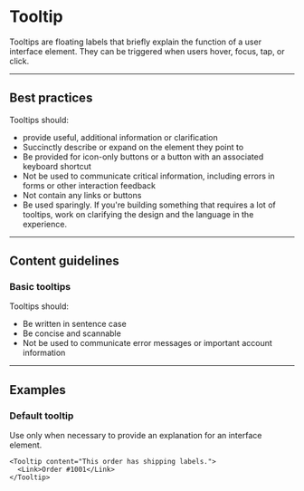 # Tooltip

Tooltips are floating labels that briefly explain the function of a user interface element. They can be triggered when
users hover, focus, tap, or click.

---

## Best practices

Tooltips should:

- provide useful, additional information or clarification
- Succinctly describe or expand on the element they point to
- Be provided for icon-only buttons or a button with an associated keyboard shortcut
- Not be used to communicate critical information, including errors in forms or other interaction feedback
- Not contain any links or buttons
- Be used sparingly. If you're building something that requires a lot of tooltips, work on clarifying the design and
  the language in the experience.
  
---

## Content guidelines

### Basic tooltips

Tooltips should:

- Be written in sentence case
- Be concise and scannable
- Not be used to communicate error messages or important account information

---

## Examples

### Default tooltip

Use only when necessary to provide an explanation for an interface element.

```vue
<Tooltip content="This order has shipping labels.">
  <Link>Order #1001</Link>
</Tooltip>
```
